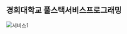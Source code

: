## 경희대학교 풀스택서비스프로그래밍 

![서비스1](https://github.com/GIT-COMMunITy/.github/assets/108571492/5d899e7e-4df5-422f-bd28-26eabfc72d03)

